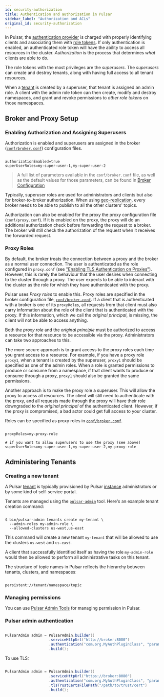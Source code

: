 ```yaml
---
id: security-authorization
title: Authentication and authorization in Pulsar
sidebar_label: "Authorization and ACLs"
original_id: security-authorization
---
```



In Pulsar, the [authentication provider](security-overview.md#authentication-providers) is charged with properly identifying clients and
associating them with [role tokens](security-overview.md#role-tokens). If only authentication is enabled, an authenticated role token will have the ability to access all resources in the cluster. *Authorization* is the process that determines *what* clients are able to do.

The role tokens with the most privileges are the *superusers*. The *superusers* can create and destroy tenants, along with having full access to all tenant resources.

When a [tenant](reference-terminology.md#tenant) is created by a superuser, that tenant is assigned an admin role. A client with the admin role token can then create, modify and destroy namespaces, and grant and revoke permissions to *other role tokens* on those namespaces.

## Broker and Proxy Setup

### Enabling Authorization and Assigning Superusers

Authorization is enabled and superusers are assigned in the broker ([`conf/broker.conf`](reference-configuration.md#broker)) configuration files.

```properties

authorizationEnabled=true
superUserRoles=my-super-user-1,my-super-user-2

```

> A full list of parameters available in the `conf/broker.conf` file,
> as well as the default values for those parameters, can be found in [Broker Configuration](reference-configuration.md#broker) 

Typically, superuser roles are used for administrators and clients but also for broker-to-broker authorization. When using [geo-replication](concepts-replication), every broker needs to be able to publish to all the other clusters' topics.

Authorization can also be enabled for the proxy the proxy configuration file (`conf/proxy.conf`). If it is enabled on the proxy, the proxy will do an additional authorization check before forwarding the request to a broker. The broker will still check the authorization of the request when it receives the forwarded request.

### Proxy Roles

By default, the broker treats the connection between a proxy and the broker as a normal user connection. The user is authenticated as the role configured in ```proxy.conf``` (see ["Enabling TLS Authentication on Proxies"](security-tls-authentication#on-proxies)). However, this is rarely the behaviour that the user desires when connecting to the cluster through a proxy. The user expects to be able to interact with the cluster as the role for which they have authenticated with the proxy.

Pulsar uses *Proxy roles* to enable this. Proxy roles are specified in the broker configuration file, [`conf/broker.conf`](reference-configuration.md#broker). If a client that is authenticated with a broker is one of its ```proxyRoles```, all requests from that client must also carry information about the role of the client that is authenticated with the proxy. If this information, which we call the *original principal*, is missing, the client will not be able to access anything.

Both the *proxy role* and the *original principle* must be authorized to access a resource for that resource to be accessible via the proxy. Administrators can take two approaches to this.

The more secure approach is to grant access to the proxy roles each time you grant access to a resource. For example, if you have a proxy role ```proxy1```, when a tenant is created by the superuser, ```proxy1``` should be specified as one of the admin roles. When a role is granted permissions to produce or consume from a namespace, if that client wants to produce or consume through a proxy, ```proxy1``` should also be granted the same permissions.

Another approach is to make the proxy role a superuser. This will allow the proxy to access all resources. The client will still need to authenticate with the proxy, and all requests made through the proxy will have their role downgraded to the *original principal* of the authenticated client. However, if the proxy is compromised, a bad actor could get full access to your cluster.

Roles can be specified as proxy roles in [`conf/broker.conf`](reference-configuration.md#broker).

```properties

proxyRoles=my-proxy-role

# if you want to allow superusers to use the proxy (see above)
superUserRoles=my-super-user-1,my-super-user-2,my-proxy-role

```

## Administering Tenants

### Creating a new tenant

A Pulsar [tenant](reference-terminology.md#tenant) is typically provisioned by Pulsar [instance](reference-terminology.md#instance) administrators or by some kind of self-service portal.

Tenants are managed using the [`pulsar-admin`](reference-pulsar-admin) tool. Here's an example tenant creation command:

```shell

$ bin/pulsar-admin tenants create my-tenant \
  --admin-roles my-admin-role \
  --allowed-clusters us-west,us-east

```

This command will create a new tenant `my-tenant` that will be allowed to use the clusters `us-west` and `us-east`.

A client that successfully identified itself as having the role `my-admin-role` would then be allowed to perform all administrative tasks on this tenant.

The structure of topic names in Pulsar reflects the hierarchy between tenants, clusters, and namespaces:

```shell

persistent://tenant/namespace/topic

```

### Managing permissions

You can use [Pulsar Admin Tools](admin-api-permissions) for managing permission in Pulsar.

### Pulsar admin authentication

```java

PulsarAdmin admin = PulsarAdmin.builder()
                    .serviceHttpUrl("http://broker:8080")
                    .authentication("com.org.MyAuthPluginClass", "param1:value1")
                    .build();

```

To use TLS:

```java

PulsarAdmin admin = PulsarAdmin.builder()
                    .serviceHttpUrl("https://broker:8080")
                    .authentication("com.org.MyAuthPluginClass", "param1:value1")
                    .tlsTrustCertsFilePath("/path/to/trust/cert")
                    .build();

```


